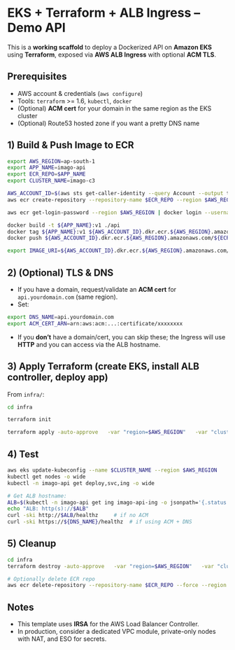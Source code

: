 # EKS + Terraform + ALB Ingress – Demo API

This is a **working scaffold** to deploy a Dockerized API on **Amazon EKS** using **Terraform**, exposed via **AWS ALB Ingress** with optional **ACM TLS**.

## Prerequisites
- AWS account & credentials (`aws configure`)
- Tools: `terraform` >= 1.6, `kubectl`, `docker`
- (Optional) **ACM cert** for your domain in the same region as the EKS cluster
- (Optional) Route53 hosted zone if you want a pretty DNS name

## 1) Build & Push Image to ECR
```bash
export AWS_REGION=ap-south-1
export APP_NAME=imago-api
export ECR_REPO=$APP_NAME
export CLUSTER_NAME=imago-c3

AWS_ACCOUNT_ID=$(aws sts get-caller-identity --query Account --output text)
aws ecr create-repository --repository-name $ECR_REPO --region $AWS_REGION || true

aws ecr get-login-password --region $AWS_REGION | docker login --username AWS --password-stdin ${AWS_ACCOUNT_ID}.dkr.ecr.${AWS_REGION}.amazonaws.com

docker build -t ${APP_NAME}:v1 ./api
docker tag ${APP_NAME}:v1 ${AWS_ACCOUNT_ID}.dkr.ecr.${AWS_REGION}.amazonaws.com/${ECR_REPO}:v1
docker push ${AWS_ACCOUNT_ID}.dkr.ecr.${AWS_REGION}.amazonaws.com/${ECR_REPO}:v1

export IMAGE_URI=${AWS_ACCOUNT_ID}.dkr.ecr.${AWS_REGION}.amazonaws.com/${ECR_REPO}:v1
```

## 2) (Optional) TLS & DNS
- If you have a domain, request/validate an **ACM cert** for `api.yourdomain.com` (same region).
- Set:
```bash
export DNS_NAME=api.yourdomain.com
export ACM_CERT_ARN=arn:aws:acm:...:certificate/xxxxxxxx
```
- If you **don’t** have a domain/cert, you can skip these; the Ingress will use **HTTP** and you can access via the ALB hostname.

## 3) Apply Terraform (create EKS, install ALB controller, deploy app)
From `infra/`:
```bash
cd infra

terraform init

terraform apply -auto-approve   -var "region=$AWS_REGION"   -var "cluster_name=$CLUSTER_NAME"   -var "image_uri=$IMAGE_URI"   -var "dns_name=${DNS_NAME:-null}"   -var "acm_cert_arn=${ACM_CERT_ARN:-null}"
```

## 4) Test
```bash
aws eks update-kubeconfig --name $CLUSTER_NAME --region $AWS_REGION
kubectl get nodes -o wide
kubectl -n imago-api get deploy,svc,ing -o wide

# Get ALB hostname:
ALB=$(kubectl -n imago-api get ing imago-api-ing -o jsonpath='{.status.loadBalancer.ingress[0].hostname}')
echo "ALB: http(s)://$ALB"
curl -ski http://$ALB/healthz     # if no ACM
curl -ski https://${DNS_NAME}/healthz  # if using ACM + DNS
```

## 5) Cleanup
```bash
cd infra
terraform destroy -auto-approve   -var "region=$AWS_REGION"   -var "cluster_name=$CLUSTER_NAME"   -var "image_uri=$IMAGE_URI"   -var "dns_name=${DNS_NAME:-null}"   -var "acm_cert_arn=${ACM_CERT_ARN:-null}"

# Optionally delete ECR repo
aws ecr delete-repository --repository-name $ECR_REPO --force --region $AWS_REGION
```

## Notes
- This template uses **IRSA** for the AWS Load Balancer Controller.
- In production, consider a dedicated VPC module, private-only nodes with NAT, and ESO for secrets.
